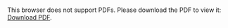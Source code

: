 <object data="../_docs/ultrasound.pdf" type="application/pdf" width="700px" height="700px">
    <embed src="../_docs/ultrasound.pdf">
        <p>This browser does not support PDFs. Please download the PDF to view it: <a href="../_docs/ultrasound.pdf">Download PDF</a>.</p>
    </embed>
</object>

